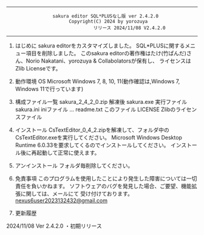 -----------------------------------------------------------------------
                     sakura editor SQL*PLUSなし版 ver 2.4.2.0          
                           Copyright(C) 2024 by yorozuya               
                                    リリース 2024/11/08 V2.4.2.0       
-----------------------------------------------------------------------

1. はじめに
  sakura editorをカスタマイズしました。
  SQL*PLUSに関するメニュー項目を削除しました。
  このsakura editorの著作権はたけ(竹ぱんだ)さん、Norio Nakatani、yorozuya & Collabolatorsが保有し、
  ライセンスはZlib Licenseです。

2. 動作環境
  OS Microsoft Windows 7, 8, 10, 11(動作確認は,Windows 7, Windows 11で行っています)

3. 構成ファイル一覧
  sakura_2_4_2_0.zip
  解凍後
  sakura.exe                                   実行ファイル
  sakura.ini                                   iniファイル
  ...
  readme.txt                                   このファイル
  LICENSE                                      Zlibのライセンスファイル

4. インストール
  CsTextEditor_0_4_2.zipを解凍して、フォルダ中のCsTextEditor.exeを実行してください。
  Microsoft Windows Desktop Runtime 6.0.33を要求してくるのでインストールしてください。
  インストール後に再起動して正常に使えます。

5. アンインストール
  フォルダ毎削除してください。
  
6. 免責事項
   このプログラムを使用したことにより発生した障害については一切責任を負いかねます。
   ソフトウェアのバグを発見した場合、ご要望、機能拡張に関しては、メールにて
   受け付けております。
   nexus6user2023132432@gmail.com

7. 更新履歴

2024/11/08 Ver 2.4.2.0
   ・初期リリース
